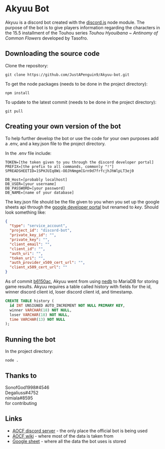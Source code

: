 # Akyuu Bot

Akyuu is a discord bot created with the [discord.js](https://github.com/discordjs/discord.js) node module. The purpose of the bot is to give players information regarding the characters in the 15.5 installment of the Touhou series *Touhou Hyouibana ~ Antinomy of Common Flowers* developed by Tasofro.


## Downloading the source code

Clone the repository:
```shell
git clone https://github.com/JustAPenguin9/Akyuu-bot.git
```

To get the node packages (needs to be done in the project directory):
```shell
npm install
```

To update to the latest commit (needs to be done in the project directory):
```shell
git pull
```

## Creating your own version of the bot

To help further develop the bot or use the code for your own purposes add a .env, and a key.json file to the project directory.

In the .env file include:
```dosini
TOKEN=[the token given to you through the discord developer portal]
PREFIX=[the prefix to all commands, commonly "!"]
SPREADSHEETID=1SPHJUIq8Wi-OOJhNmgmCGrn9d7frfcjhJhWlpLT3ej0

DB_Host=[probably localhost]
DB_USER=[your username]
DB_PASSWORD=[your password]
DB_NAME=[name of your database]
```

The key.json file should be the file given to you when you set up the google sheets api through the [google developer portal](https://console.cloud.google.com/) but renamed to *key*. Should look something like:
```json
{
  "type": "service_account",
  "project_id": "discord-bot",
  "private_key_id": "",
  "private_key": "",
  "client_email": "",
  "client_id": "",
  "auth_uri": "",
  "token_uri": "",
  "auth_provider_x509_cert_url": "",
  "client_x509_cert_url": ""
}
```

As of commit [b6150ac](https://github.com/JustAPenguin9/Akyuu-bot/commit/b6150ac081b50b7181784f0118818977b93e49b0), Akyuu went from using [nedb](https://github.com/seald/nedb) to MariaDB for storing game results. Akyuu requires a table called history with fields for the id, winner discord client id, loser discord client id, and timestamp.
```sql
CREATE TABLE history (
  id INT UNSIGNED AUTO_INCREMENT NOT NULL PRIMARY KEY,
  winner VARCHAR(18) NOT NULL,
  loser VARCHAR(18) NOT NULL,
  time VARCHAR(13) NOT NULL
);
```

## Running the bot

In the project directory:
```shell
node .
```

## Thanks to

SonofGod1998#4546<br>
Degaliuss#4752<br>
nimiala#8595<br>
for contributing

## Links

* [AOCF discord server](https://discord.com/invite/kfJTRBq) - the only place the official bot is being used
* [AOCF wiki](https://aocf.koumakan.jp/Antinomy_of_Common_Flowers_Wiki) - where most of the data is taken from
* [Google sheet](https://docs.google.com/spreadsheets/d/1SPHJUIq8Wi-OOJhNmgmCGrn9d7frfcjhJhWlpLT3ej0/edit?usp=sharing) - where all the data the bot uses is stored
